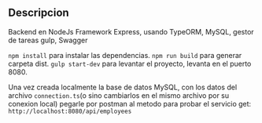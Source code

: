 ## Descripcion

Backend en NodeJs Framework Express, usando TypeORM, MySQL, gestor de tareas gulp, Swagger

`npm install` para instalar las dependencias.
`npm run build` para generar carpeta dist.
`gulp start-dev` para levantar el proyecto, levanta en el puerto 8080.

Una vez creada localmente la base de datos MySQL, con los datos del archivo `connection.ts`(o sino cambiarlos en el mismo archivo por su conexion local) pegarle por postman al metodo para probar el servicio
get: `http://localhost:8080/api/employees`
